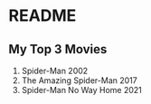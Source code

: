 # README 

## My Top 3 Movies
1. Spider-Man 2002
2. The Amazing Spider-Man 2017
3. Spider-Man No Way Home 2021
